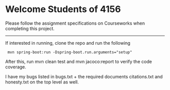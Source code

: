 # Welcome Students of 4156

Please follow the assignment specifications on Courseworks when completing this project.

---

If interested in running, clone the repo and run the following

``` mvn spring-boot:run -Dspring-boot.run.arguments="setup"```

After this, run  mvn clean test  and  mvn jacoco:report to verify the code coverage. 

I have my bugs listed in bugs.txt + the required documents citations.txt and honesty.txt on the top level as well.
